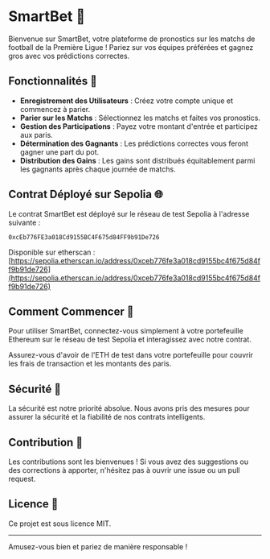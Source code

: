 # SmartBet 🚀

Bienvenue sur SmartBet, votre plateforme de pronostics sur les matchs de football de la Première Ligue ! Pariez sur vos équipes préférées et gagnez gros avec vos prédictions correctes.

## Fonctionnalités 📝

- **Enregistrement des Utilisateurs** : Créez votre compte unique et commencez à parier.
- **Parier sur les Matchs** : Sélectionnez les matchs et faites vos pronostics.
- **Gestion des Participations** : Payez votre montant d'entrée et participez aux paris.
- **Détermination des Gagnants** : Les prédictions correctes vous feront gagner une part du pot.
- **Distribution des Gains** : Les gains sont distribués équitablement parmi les gagnants après chaque journée de matchs.

## Contrat Déployé sur Sepolia 🌐

Le contrat SmartBet est déployé sur le réseau de test Sepolia à l'adresse suivante :

```
0xcEb776FE3a018Cd9155BC4F675d84FF9b91De726
```

Disponible sur etherscan : [https://sepolia.etherscan.io/address/0xceb776fe3a018cd9155bc4f675d84ff9b91de726](https://sepolia.etherscan.io/address/0xceb776fe3a018cd9155bc4f675d84ff9b91de726)

## Comment Commencer 🏁

Pour utiliser SmartBet, connectez-vous simplement à votre portefeuille Ethereum sur le réseau de test Sepolia et interagissez avec notre contrat.

Assurez-vous d'avoir de l'ETH de test dans votre portefeuille pour couvrir les frais de transaction et les montants des paris.

## Sécurité 🔐

La sécurité est notre priorité absolue. Nous avons pris des mesures pour assurer la sécurité et la fiabilité de nos contrats intelligents.

## Contribution 🤝

Les contributions sont les bienvenues ! Si vous avez des suggestions ou des corrections à apporter, n'hésitez pas à ouvrir une issue ou un pull request.

## Licence 📄

Ce projet est sous licence MIT.

---

Amusez-vous bien et pariez de manière responsable !
